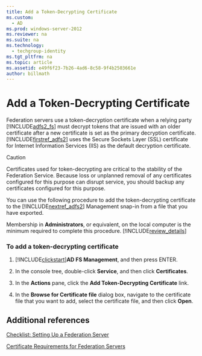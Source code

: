 ```yaml
---
title: Add a Token-Decrypting Certificate
ms.custom: 
  - AD
ms.prod: windows-server-2012
ms.reviewer: na
ms.suite: na
ms.technology: 
  - techgroup-identity
ms.tgt_pltfrm: na
ms.topic: article
ms.assetid: e49f6f23-7b26-4ad6-8c58-9f4b2503661e
author: billmath
---
```

# Add a Token-Decrypting Certificate
Federation servers use a token\-decryption certificate when a relying party [!INCLUDE[adfs2_fs](../Token/adfs2_fs_md.md)] must decrypt tokens that are issued with an older certificate after a new certificate is set as the primary decryption certificate. [!INCLUDE[firstref_adfs2](../Token/firstref_adfs2_md.md)] uses the Secure Sockets Layer \(SSL\) certificate for Internet Information Services \(IIS\) as the default decryption certificate.  
  
> [!CAUTION]  
> Certificates used for token\-decrypting are critical to the stability of the Federation Service. Because loss or unplanned removal of any certificates configured for this purpose can disrupt service, you should backup any certificates configured for this purpose.  
  
You can use the following procedure to add the token\-decrypting certificate to the [!INCLUDE[nextref_adfs2](../Token/nextref_adfs2_md.md)] Management snap\-in from a file that you have exported.  
  
Membership in **Administrators**, or equivalent, on the local computer is the minimum required to complete this procedure. [!INCLUDE[review_details](../Token/review_details_md.md)]  
  
### To add a token\-decrypting certificate  
  
1.  [!INCLUDE[clickstart](../Token/clickstart_md.md)]**AD FS Management**, and then press ENTER.  
  
2.  In the console tree, double\-click **Service**, and then click **Certificates**.  
  
3.  In the **Actions** pane, click the **Add Token\-Decrypting Certificate** link.  
  
4.  In the **Browse for Certificate file** dialog box, navigate to the certificate file that you want to add, select the certificate file, and then click **Open**.  
  
## Additional references  
[Checklist: Setting Up a Federation Server](../Topic/Checklist--Setting-Up-a-Federation-Server.md)  
  
[Certificate Requirements for Federation Servers](../Topic/Certificate-Requirements-for-Federation-Servers.md)  
  
